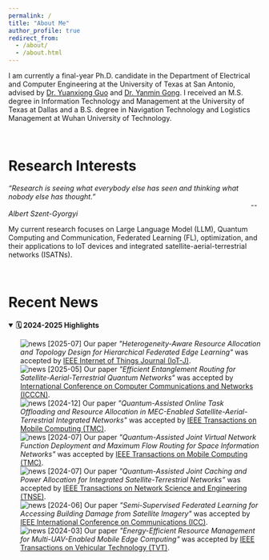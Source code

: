 ```yaml
---
permalink: /
title: "About Me"
author_profile: true
redirect_from: 
  - /about/
  - /about.html
---
```


I am currently a final-year Ph.D. candidate in the Department of Electrical and Computer Engineering at the University of Texas at San Antonio, advised by <a href="https://guoyuanxiong.github.io" class="custom-link" target="_blank">Dr. Yuanxiong Guo</a> and <a href="https://yanmingong.github.io" class="custom-link" target="_blank">Dr. Yanmin Gong</a>. I received an M.S. degree in Information Technology and Management at the University of Texas at Dallas and a B.S. degree in Navigation Technology and Logistics Management at Wuhan University of Technology. 

<p>&nbsp;</p>

Research Interests
======
_“Research is seeing what everybody else has seen and thinking what nobody else has thought.”_<br>
&nbsp;&nbsp;&nbsp;&nbsp;&nbsp;&nbsp;&nbsp;&nbsp;&nbsp;&nbsp;&nbsp;&nbsp;&nbsp;&nbsp;&nbsp;&nbsp;&nbsp;&nbsp;&nbsp;&nbsp;&nbsp;&nbsp;&nbsp;&nbsp;&nbsp;&nbsp;&nbsp;&nbsp;&nbsp;&nbsp;&nbsp;&nbsp;&nbsp;&nbsp;&nbsp;&nbsp;&nbsp;&nbsp;&nbsp;&nbsp;&nbsp;&nbsp;&nbsp;&nbsp;&nbsp;&nbsp;&nbsp;&nbsp;&nbsp;&nbsp;&nbsp;&nbsp;&nbsp;&nbsp;&nbsp;&nbsp;&nbsp;&nbsp;&nbsp;&nbsp;&nbsp;&nbsp;&nbsp;&nbsp;&nbsp;&nbsp;&nbsp;&nbsp;&nbsp;&nbsp;&nbsp;&nbsp;&nbsp;&nbsp;&nbsp;&nbsp;&nbsp;&nbsp;&nbsp;&nbsp;&nbsp;&nbsp;&nbsp;&nbsp;&nbsp;&nbsp;&nbsp;&nbsp;&nbsp;&nbsp;&nbsp;&nbsp;&nbsp;&nbsp;&nbsp;&nbsp;&nbsp;&nbsp;&nbsp;&nbsp;&nbsp;&nbsp;&nbsp;&nbsp;&nbsp;&nbsp;&nbsp;&nbsp;&nbsp;&nbsp;&nbsp;&nbsp;&nbsp;&nbsp;&nbsp;&nbsp;&nbsp;&nbsp;&nbsp;&nbsp;&nbsp;&nbsp;  _-- Albert Szent-Gyorgyi_

My current research focuses on Large Language Model (LLM), Quantum Computing and Communication, Federated Learning (FL), optimization, and their applications to IoT devices and integrated satellite-aerial-terrestrial networks (ISATNs).

<p>&nbsp;</p>


Recent News
======
<details open>
<summary><strong>🗓️ 2024-2025 Highlights</strong></summary>
  
<ul style="list-style: none;">
  <li>
    <img src="/images/newspaper.png" alt="news" class="news-icon-img">
    <span class="date-tag blue">[2025-07]</span> Our paper <em>"Heterogeneity-Aware Resource Allocation and Topology Design for Hierarchical Federated Edge Learning"</em> was accepted by <a href="https://ieeexplore.ieee.org/xpl/RecentIssue.jsp?punumber=6488907" target="_blank" class="custom-link">IEEE Internet of Things Journal (IoT-J)</a>.
  </li>

  <li>
    <img src="/images/newspaper.png" alt="news" class="news-icon-img">
    <span class="date-tag blue">[2025-05]</span> Our paper <em>"Efficient Entanglement Routing for Satellite-Aerial-Terrestrial Quantum Networks"</em> was accepted by <a href="http://www.icccn.org/" target="_blank" class="custom-link">International Conference on Computer Communications and Networks (ICCCN)</a>.
  </li>
  
  <li>
    <img src="/images/newspaper.png" alt="news" class="news-icon-img">
    <span class="date-tag blue">[2024-12]</span> Our paper <em>"Quantum-Assisted Online Task Offloading and Resource Allocation in MEC-Enabled Satellite-Aerial-Terrestrial Integrated Networks"</em> was accepted by <a href="https://ieeexplore.ieee.org/xpl/RecentIssue.jsp?punumber=7755" target="_blank" class="custom-link">IEEE Transactions on Mobile Computing (TMC)</a>.
  </li>
  
  <li>
    <img src="/images/newspaper.png" alt="news" class="news-icon-img">
    <span class="date-tag blue">[2024-07]</span> Our paper <em>"Quantum-Assisted Joint Virtual Network Function Deployment and Maximum Flow Routing for Space Information Networks"</em> was accepted by <a href="https://ieeexplore.ieee.org/xpl/RecentIssue.jsp?punumber=7755" target="_blank" class="custom-link">IEEE Transactions on Mobile Computing (TMC)</a>.
  </li>

  <li>
    <img src="/images/newspaper.png" alt="news" class="news-icon-img">
    <span class="date-tag blue">[2024-07]</span> Our paper <em>"Quantum-Assisted Joint Caching and Power Allocation for Integrated Satellite-Terrestrial Networks"</em> was accepted by <a href="https://ieeexplore.ieee.org/xpl/RecentIssue.jsp?punumber=6488902" target="_blank" class="custom-link">IEEE Transactions on Network Science and Engineering (TNSE)</a>.
  </li>

  <li>
    <img src="/images/newspaper.png" alt="news" class="news-icon-img">
    <span class="date-tag blue">[2024-06]</span> Our paper <em>"Semi-Supervised Federated Learning for Accessing Building Damage from Satellite Imagery"</em> was accepted by <a href="https://icc2024.ieee-icc.org/" target="_blank" class="custom-link">IEEE International Conference on Communications (ICC)</a>.
  </li>

  <li>
    <img src="/images/newspaper.png" alt="news" class="news-icon-img">
    <span class="date-tag blue">[2024-03]</span> Our paper <em>"Energy-Efficient Resource Management for Multi-UAV-Enabled Mobile Edge Computing"</em> was accepted by <a href="https://ieeexplore.ieee.org/xpl/RecentIssue.jsp?punumber=25" target="_blank" class="custom-link">IEEE Transactions on Vehicular Technology (TVT)</a>.
  </li>
</ul>
</details>

<p>&nbsp;</p>









